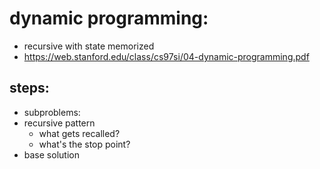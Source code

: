 # dynamic programming:
* recursive with state memorized
* https://web.stanford.edu/class/cs97si/04-dynamic-programming.pdf


## steps:
* subproblems:
* recursive pattern
    * what gets recalled?
    * what's the stop point?
* base solution
